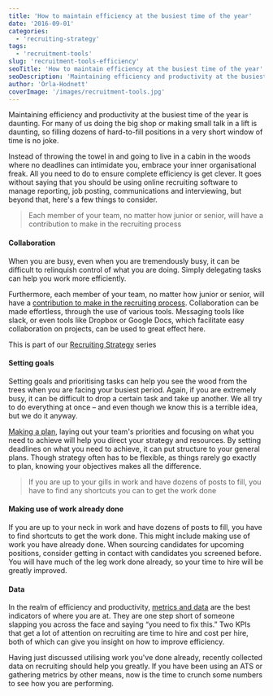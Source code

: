```yaml
---
title: 'How to maintain efficiency at the busiest time of the year'
date: '2016-09-01'
categories:
  - 'recruiting-strategy'
tags:
  - 'recruitment-tools'
slug: 'recruitment-tools-efficiency'
seoTitle: 'How to maintain efficiency at the busiest time of the year'
seoDescription: 'Maintaining efficiency and productivity at the busiest time of the year is daunting. Your recruitment tools are there to help!'
author: 'Orla-Hodnett'
coverImage: '/images/recruitment-tools.jpg'
---
```


Maintaining efficiency and productivity at the busiest time of the year is daunting. For many of us doing the big shop or making small talk in a lift is daunting, so filling dozens of hard-to-fill positions in a very short window of time is no joke.

Instead of throwing the towel in and going to live in a cabin in the woods where no deadlines can intimidate you, embrace your inner organisational freak. All you need to do to ensure complete efficiency is get clever. It goes without saying that you should be using online recruiting software to manage reporting, job posting, communications and interviewing, but beyond that, here's a few things to consider.

> Each member of your team, no matter how junior or senior, will have a contribution to make in the recruiting process

#### Collaboration

When you are busy, even when you are tremendously busy, it can be difficult to relinquish control of what you are doing. Simply delegating tasks can help you work more efficiently.

Furthermore, each member of your team, no matter how junior or senior, will have a [contribution to make in the recruiting process](http://hirehive.io/blog/employer-brand-created-by-employees-job-applicants/). Collaboration can be made effortless, through the use of various tools. Messaging tools like slack, or even tools like Dropbox or Google Docs, which facilitate easy collaboration on projects, can be used to great effect here.

This is part of our [Recruiting Strategy](http://hirehive.io/recruiting-strategy/ 'Recruiting Strategy') series

#### Setting goals

Setting goals and prioritising tasks can help you see the wood from the trees when you are facing your busiest period. Again, if you are extremely busy, it can be difficult to drop a certain task and take up another. We all try to do everything at once – and even though we know this is a terrible idea, but we do it anyway.

[Making a plan](http://www.eremedia.com/ere/these-strategic-goals-can-help-to-focus-your-recruiting-function/), laying out your team's priorities and focusing on what you need to achieve will help you direct your strategy and resources. By setting deadlines on what you need to achieve, it can put structure to your general plans. Though strategy often has to be flexible, as things rarely go exactly to plan, knowing your objectives makes all the difference.

> If you are up to your gills in work and have dozens of posts to fill, you have to find any shortcuts you can to get the work done

#### Making use of work already done

If you are up to your neck in work and have dozens of posts to fill, you have to find shortcuts to get the work done. This might include making use of work you have already done. When sourcing candidates for upcoming positions, consider getting in contact with candidates you screened before. You will have much of the leg work done already, so your time to hire will be greatly improved.

#### Data

In the realm of efficiency and productivity, [metrics and data](http://hirehive.io/blog/big-bad-world-metrics/) are the best indicators of where you are at. They are one step short of someone slapping you across the face and saying “you need to fix this.” Two KPIs that get a lot of attention on recruiting are time to hire and cost per hire, both of which can give you insight on how to improve efficiency.

Having just discussed utilising work you've done already, recently collected data on recruiting should help you greatly. If you have been using an ATS or gathering metrics by other means, now is the time to crunch some numbers to see how you are performing.
